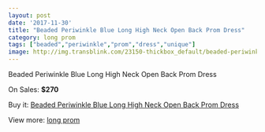 ```yaml
---
layout: post
date: '2017-11-30'
title: "Beaded Periwinkle Blue Long High Neck Open Back Prom Dress"
category: long prom
tags: ["beaded","periwinkle","prom","dress","unique"]
image: http://img.transblink.com/23150-thickbox_default/beaded-periwinkle-blue-long-high-neck-open-back-prom-dress.jpg
---
```

Beaded Periwinkle Blue Long High Neck Open Back Prom Dress

On Sales: **$270**
<a href="https://www.transblink.com/en/long-prom/7340-beaded-periwinkle-blue-long-high-neck-open-back-prom-dress.html"><amp-img layout="responsive" width="600" height="600" src="//img.transblink.com/23150-thickbox_default/beaded-periwinkle-blue-long-high-neck-open-back-prom-dress.jpg" alt="Beaded Periwinkle Blue Long High Neck Open Back Prom Dress 0" /></a>
<a href="https://www.transblink.com/en/long-prom/7340-beaded-periwinkle-blue-long-high-neck-open-back-prom-dress.html"><amp-img layout="responsive" width="600" height="600" src="//img.transblink.com/23151-thickbox_default/beaded-periwinkle-blue-long-high-neck-open-back-prom-dress.jpg" alt="Beaded Periwinkle Blue Long High Neck Open Back Prom Dress 1" /></a>

Buy it: [Beaded Periwinkle Blue Long High Neck Open Back Prom Dress](https://www.transblink.com/en/long-prom/7340-beaded-periwinkle-blue-long-high-neck-open-back-prom-dress.html "Beaded Periwinkle Blue Long High Neck Open Back Prom Dress")

View more: [long prom](https://www.transblink.com/en/58-long-prom "long prom")